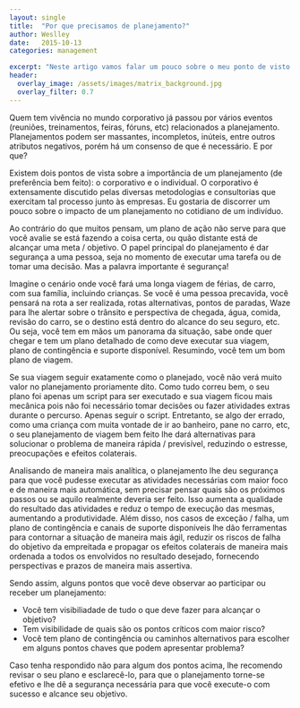 ```yaml
---
layout: single
title:  "Por que precisamos de planejamento?"
author: Weslley
date:   2015-10-13
categories: management

excerpt: "Neste artigo vamos falar um pouco sobre o meu ponto de visto sobre a importância de um bom planejamento e qual o seu principal valor."
header:
  overlay_image: /assets/images/matrix_background.jpg
  overlay_filter: 0.7
---
```


Quem tem vivência no mundo corporativo já passou por vários eventos (reuniões, treinamentos, feiras, fóruns, etc) relacionados a planejamento. Planejamentos podem ser massantes, incompletos, inúteis, entre outros atributos negativos, porém há um consenso de que é necessário. E por que?

Existem dois pontos de vista sobre a importância de um planejamento (de preferência bem feito): o corporativo e o individual. O corporativo é extensamente discutido pelas diversas metodologias e consultorias que exercitam tal processo junto às empresas. Eu gostaria de discorrer um pouco sobre o impacto de um planejamento no cotidiano de um indivíduo.

Ao contrário do que muitos pensam, um plano de ação não serve para que você avalie se está fazendo a coisa certa, ou quão distante está de alcançar uma meta / objetivo. O papel principal do planejamento é dar segurança a uma pessoa, seja no momento de executar uma tarefa ou de tomar uma decisão. Mas a palavra importante é segurança!

Imagine o cenário onde você fará uma longa viagem de férias, de carro, com sua família, incluindo crianças. Se você é uma pessoa precavida, você pensará na rota a ser realizada, rotas alternativas, pontos de paradas, Waze para lhe alertar sobre o trânsito e perspectiva de chegada, água, comida, revisão do carro, se o destino está dentro do alcance do seu seguro, etc. Ou seja, você tem em mãos um panorama da situação, sabe onde quer chegar e tem um plano detalhado de como deve executar sua viagem, plano de contingência e suporte disponível. Resumindo, você tem um bom plano de viagem.

Se sua viagem seguir exatamente como o planejado, você não verá muito valor no planejamento proriamente dito. Como tudo correu bem, o seu plano foi apenas um script para ser executado e sua viagem ficou mais mecânica pois não foi necessário tomar decisões ou fazer atividades extras durante o percurso. Apenas seguir o script. Entretanto, se algo der errado, como uma criança com muita vontade de ir ao banheiro, pane no carro, etc, o seu planejamento de viagem bem feito lhe dará alternativas para solucionar o problema de maneira rápida / previsível, reduzindo o estresse, preocupações e efeitos colaterais.

Analisando de maneira mais analítica, o planejamento lhe deu segurança para que você pudesse executar as atividades necessárias com maior foco e de maneira mais automática, sem precisar pensar quais são os próximos passos ou se aquilo realmente deveria ser feito. Isso aumenta a qualidade do resultado das atividades e reduz o tempo de execução das mesmas, aumentando a produtividade. Além disso, nos casos de exceção / falha, um plano de contingência e canais de suporte disponíveis lhe dão ferramentas para contornar a situação de maneira mais ágil, reduzir os riscos de falha do objetivo da empreitada e propagar os efeitos colaterais de maneira mais ordenada a todos os envolvidos no resultado desejado, fornecendo perspectivas e prazos de maneira mais assertiva.

Sendo assim, alguns pontos que você deve observar ao participar ou receber um planejamento:

- Você tem visibiliadade de tudo o que deve fazer para alcançar o objetivo?
- Tem visibilidade de quais são os pontos críticos com maior risco?
- Você tem plano de contingência ou caminhos alternativos para escolher em alguns pontos chaves que podem apresentar problema?

Caso tenha respondido não para algum dos pontos acima, lhe recomendo revisar o seu plano e esclarecê-lo, para que o planejamento torne-se efetivo e lhe dê a segurança necessária para que você execute-o com sucesso e alcance seu objetivo.